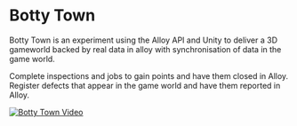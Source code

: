 # Botty Town

Botty Town is an experiment using the Alloy API and Unity to deliver a 3D gameworld backed by real data in alloy with synchronisation of data in the game world.

Complete inspections and jobs to gain points and have them closed in Alloy. Register defects that appear in the game world and have them reported in Alloy.

[![Botty Town Video](https://img.youtube.com/vi/OLg9N-ogxC4/0.jpg)](https://www.youtube.com/watch?v=OLg9N-ogxC4)
